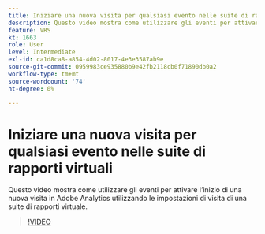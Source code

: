 ```yaml
---
title: Iniziare una nuova visita per qualsiasi evento nelle suite di rapporti virtuali
description: Questo video mostra come utilizzare gli eventi per attivare l’inizio di una nuova visita in Adobe Analytics utilizzando le impostazioni di visita di una suite di rapporti virtuale.
feature: VRS
kt: 1663
role: User
level: Intermediate
exl-id: ca1d8ca8-a854-4d02-8017-4e3e3587ab9e
source-git-commit: 0959983ce935880b9e42fb2118cb0f71890db0a2
workflow-type: tm+mt
source-wordcount: '74'
ht-degree: 0%

---
```


# Iniziare una nuova visita per qualsiasi evento nelle suite di rapporti virtuali

Questo video mostra come utilizzare gli eventi per attivare l’inizio di una nuova visita in Adobe Analytics utilizzando le impostazioni di visita di una suite di rapporti virtuale.

>[!VIDEO](https://video.tv.adobe.com/v/23129/?quality=12&learn=on)
